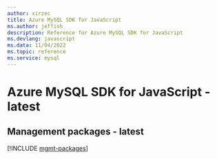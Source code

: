 ```yaml
---
author: xirzec
title: Azure MySQL SDK for JavaScript
ms.author: jeffish
description: Reference for Azure MySQL SDK for JavaScript
ms.devlang: javascript
ms.data: 11/04/2022
ms.topic: reference
ms.service: mysql
---
```

# Azure MySQL SDK for JavaScript - latest

## Management packages - latest
[!INCLUDE [mgmt-packages](mysql-mgmt-index.md)]